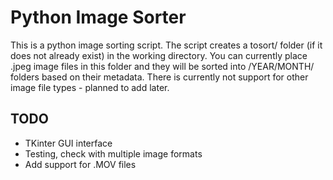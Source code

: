 # Python Image Sorter
This is a python image sorting script. The script creates a tosort/ folder (if it does not already exist) in the working directory. You can currently place .jpeg image files in this folder and they will be sorted into /YEAR/MONTH/ folders based on their metadata. There is currently not support for other image file types - planned to add later. 

## TODO
- TKinter GUI interface
- Testing, check with multiple image formats
- Add support for .MOV files
